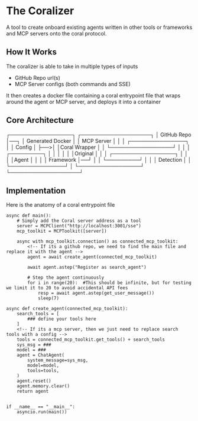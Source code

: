 # The Coralizer

A tool to create onboard existing agents written in other tools or frameworks and MCP servers onto the coral protocol.

## How It Works

The coralizer is able to take in multiple types of inputs

- GitHub Repo url(s)
- MCP Server configs (both commands and SSE)

It then creates a docker file containing a coral entrypoint file that wraps around the agent or MCP server, and deploys it into a container

## Core Architecture

┌─────────────────┐      ┌───────────────────┐
│ GitHub Repo     │──┐   │ Generated Docker  │
│ MCP Server      │  │   │ ┌───────────────┐ │
│ Config          │  ├──>│ │Coral Wrapper  │ │
└─────────────────┘  │   │ │  ┌─────────┐  │ │
                     │   │ │  │Original │  │ │
┌─────────────────┐  │   │ │  │Agent    │  │ │
│ Framework       │──┘   │ │  └─────────┘  │ │
│ Detection       │      │ └───────────────┘ │
└─────────────────┘      └───────────────────┘

## Implementation

Here is the anatomy of a coral entrypoint file

```
async def main():
    # Simply add the Coral server address as a tool
    server = MCPClient("http://localhost:3001/sse")
    mcp_toolkit = MCPToolkit([server])

    async with mcp_toolkit.connection() as connected_mcp_toolkit:
        <!-- If its a github repo, we need to find the main file and replace it with the agent -->
        agent = await create_agent(connected_mcp_toolkit)

        await agent.astep("Register as search_agent")

        # Step the agent continuously
        for i in range(20):  #This should be infinite, but for testing we limit it to 20 to avoid accidental API fees
            resp = await agent.astep(get_user_message())
            sleep(7)

async def create_agent(connected_mcp_toolkit):
    search_tools = [
        ### define your tools here
    ]
    <!-- If its a mcp server, then we just need to replace search tools with a config -->
    tools = connected_mcp_toolkit.get_tools() + search_tools
    sys_msg = ###
    model = ###
    agent = ChatAgent(
        system_message=sys_msg,
        model=model,
        tools=tools,
    )
    agent.reset()
    agent.memory.clear()
    return agent


if __name__ == "__main__":
    asyncio.run(main())
```
